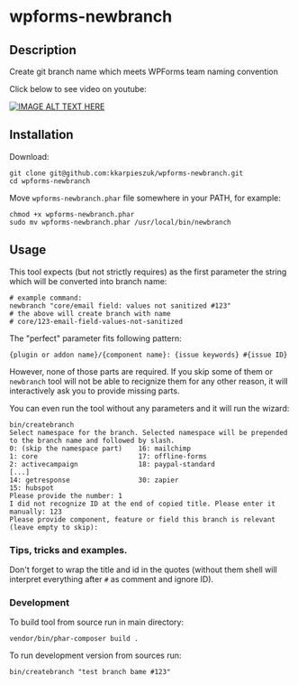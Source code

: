 # wpforms-newbranch

## Description

Create git branch name which meets WPForms team naming convention

Click below to see video on youtube:

[![IMAGE ALT TEXT HERE](https://img.youtube.com/vi/r3Mkgu3roTg/0.jpg)](https://www.youtube.com/watch?v=r3Mkgu3roTg)

## Installation

Download:

```shell
git clone git@github.com:kkarpieszuk/wpforms-newbranch.git
cd wpforms-newbranch
```

Move `wpforms-newbranch.phar` file somewhere in your PATH, for example:

```shell
chmod +x wpforms-newbranch.phar
sudo mv wpforms-newbranch.phar /usr/local/bin/newbranch
```

## Usage

This tool expects (but not strictly requires) as the first parameter the string which will be converted into branch name:

```shell
# example command:
newbranch "core/email field: values not sanitized #123"
# the above will create branch with name 
# core/123-email-field-values-not-sanitized
```

The "perfect" parameter fits following pattern:
```shell
{plugin or addon name}/{component name}: {issue keywords} #{issue ID}
```
However, none of those parts are required. If you skip some of them or `newbranch` tool will not be able to recignize them for any other reason, it will interactively ask you to provide missing parts. 

You can even run the tool without any parameters and it will run the wizard:

```shell
bin/createbranch 
Select namespace for the branch. Selected namespace will be prepended to the branch name and followed by slash.
0: (skip the namespace part)    16: mailchimp 
1: core                         17: offline-forms 
2: activecampaign               18: paypal-standard 
[...]
14: getresponse                 30: zapier 
15: hubspot 
Please provide the number: 1
I did not recognize ID at the end of copied title. Please enter it manually: 123
Please provide component, feature or field this branch is relevant (leave empty to skip): 
```

### Tips, tricks and examples.

Don't forget to wrap the title and id in the quotes (without them shell will interpret everything after `#` as comment and ignore ID).

### Development

To build tool from source run in main directory:
```shell
vendor/bin/phar-composer build .
```

To run development version from sources run:
```shell
bin/createbranch "test branch bame #123"
```
